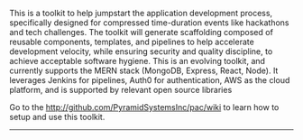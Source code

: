 This is a toolkit to help jumpstart the application development process, specifically designed for compressed time-duration events like hackathons and tech challenges. The toolkit will generate scaffolding composed of reusable components, templates, and pipelines to help accelerate development velocity, while ensuring security and quality discipline, to achieve acceptable software hygiene. This is an evolving toolkit, and currently supports the MERN stack (MongoDB, Express, React, Node). It leverages Jenkins for pipelines, Auth0 for authentication, AWS as the cloud platform, and is supported by relevant open source libraries

Go to the http://github.com/PyramidSystemsInc/pac/wiki to learn how to setup and use this toolkit.

***

